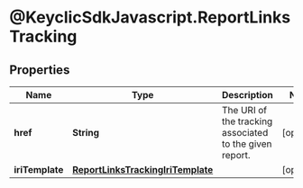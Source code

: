 # @KeyclicSdkJavascript.ReportLinksTracking

## Properties
Name | Type | Description | Notes
------------ | ------------- | ------------- | -------------
**href** | **String** | The URI of the tracking associated to the given report. | [optional] 
**iriTemplate** | [**ReportLinksTrackingIriTemplate**](ReportLinksTrackingIriTemplate.md) |  | [optional] 


